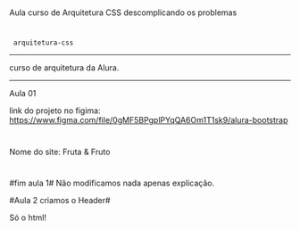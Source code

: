 #
Aula curso de Arquitetura CSS descomplicando os problemas
#
```
 arquitetura-css
```
******
curso de arquitetura da Alura. 
******

Aula 01

link do projeto no figima: https://www.figma.com/file/0gMF5BPgplPYqQA6Om1T1sk9/alura-bootstrap

#
Nome do site: Fruta & Fruto
#

#fim aula 1#
Não modificamos nada apenas explicação.

#Aula 2 criamos o Header#

Só o html!